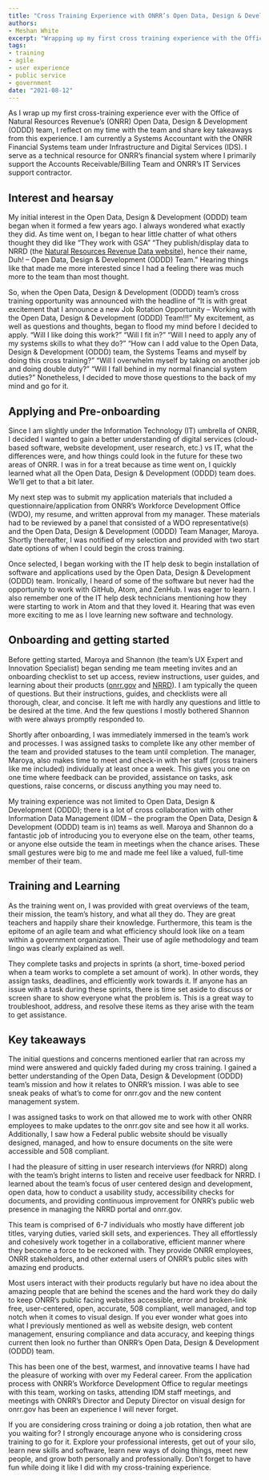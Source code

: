 ```yaml
---
title: "Cross Training Experience with ONRR’s Open Data, Design & Development (ODDD) Team"
authors:
- Meshan White
excerpt: "Wrapping up my first cross training experience with the Office of Natural Resources Revenue's (ONRR) Open Data, Design & Development (ODDD) Team."
tags:
- training
- agile
- user experience
- public service
- government
date: "2021-08-12"
---
```

As I wrap up my first cross-training experience ever with the Office of Natural Resources Revenue’s (ONRR) Open Data, Design & Development (ODDD) team, I reflect on my time with the team and share key takeaways from this experience. I am currently a Systems Accountant with the ONRR Financial Systems team under Infrastructure and Digital Services (IDS). I serve as a technical resource for ONRR’s financial system where I primarily support the Accounts Receivable/Billing Team and ONRR’s IT Services support contractor.
## Interest and hearsay
My initial interest in the Open Data, Design & Development (ODDD) team began when it formed a few years ago. I always wondered what exactly they did. As time went on, I began to hear little chatter of what others thought they did like “They work with GSA” “They publish/display data to NRRD (the [Natural Resources Revenue Data website](https://revenuedata.doi.gov/)), hence their name, Duh! – Open Data, Design & Development (ODDD) Team.” Hearing things like that made me more interested since I had a feeling there was much more to the team than most thought.

So, when the Open Data, Design & Development (ODDD) team’s cross training opportunity was announced with the headline of “It is with great excitement that I announce a new Job Rotation Opportunity – Working with the Open Data, Design & Development (ODDD) Team!!!” My excitement, as well as questions and thoughts, began to flood my mind before I decided to apply. “Will I like doing this work?” “Will I fit in?” “Will I need to apply any of my systems skills to what they do?” “How can I add value to the Open Data, Design & Development (ODDD) team, the Systems Teams and myself by doing this cross training?” “Will I overwhelm myself by taking on another job and doing double duty?” “Will I fall behind in my normal financial system duties?” Nonetheless, I decided to move those questions to the back of my mind and go for it.
## Applying and Pre-onboarding
Since I am slightly under the Information Technology (IT) umbrella of ONRR, I decided I wanted to gain a better understanding of digital services (cloud-based software, website development, user research, etc.) vs IT, what the differences were, and how things could look in the future for these two areas of ONRR. I was in for a treat because as time went on, I quickly learned what all the Open Data, Design & Development (ODDD) team does. We’ll get to that a bit later.

My next step was to submit my application materials that included a questionnaire/application from ONRR’s Workforce Development Office (WDO), my resume, and written approval from my manager. These materials had to be reviewed by a panel that consisted of a WDO representative(s) and the Open Data, Design & Development (ODDD) Team Manager, Maroya. Shortly thereafter, I was notified of my selection and provided with two start date options of when I could begin the cross training.

Once selected, I began working with the IT help desk to begin installation of software and applications used by the Open Data, Design & Development (ODDD) team. Ironically, I heard of some of the software but never had the opportunity to work with GitHub, Atom, and ZenHub. I was eager to learn. I also remember one of the IT help desk technicians mentioning how they were starting to work in Atom and that they loved it. Hearing that was even more exciting to me as I love learning new software and technology.
## Onboarding and getting started
Before getting started, Maroya and Shannon (the team’s UX Expert and Innovation Specialist) began sending me team meeting invites and an onboarding checklist to set up access, review instructions, user guides, and learning about their products ([onrr.gov](https://www.onrr.gov/) and [NRRD](https://revenuedata.doi.gov/)). I am typically the queen of questions. But their instructions, guides, and checklists were all thorough, clear, and concise. It left me with hardly any questions and little to be desired at the time. And the few questions I mostly bothered Shannon with were always promptly responded to.

Shortly after onboarding, I was immediately immersed in the team’s work and processes. I was assigned tasks to complete like any other member of the team and provided statuses to the team until completion. The manager, Maroya, also makes time to meet and check-in with her staff (cross trainers like me included) individually at least once a week. This gives you one on one time where feedback can be provided, assistance on tasks, ask questions, raise concerns, or discuss anything you may need to.

My training experience was not limited to Open Data, Design & Development (ODDD); there is a lot of cross collaboration with other Information Data Management (IDM – the program the Open Data, Design & Development (ODDD) team is in) teams as well. Maroya and Shannon do a fantastic job of introducing you to everyone else on the team, other teams, or anyone else outside the team in meetings when the chance arises. These small gestures were big to me and made me feel like a valued, full-time member of their team.
## Training and Learning
As the training went on, I was provided with great overviews of the team, their mission, the team’s history, and what all they do. They are great teachers and happily share their knowledge. Furthermore, this team is the epitome of an agile team and what efficiency should look like on a team within a government organization. Their use of agile methodology and team lingo was clearly explained as well.

They complete tasks and projects in sprints (a short, time-boxed period when a team works to complete a set amount of work). In other words, they assign tasks, deadlines, and efficiently work towards it. If anyone has an issue with a task during these sprints, there is time set aside to discuss or screen share to show everyone what the problem is. This is a great way to troubleshoot, address, and resolve these items as they arise with the team to get assistance.
## Key takeaways
The initial questions and concerns mentioned earlier that ran across my mind were answered and quickly faded during my cross training. I gained a better understanding of the Open Data, Design & Development (ODDD) team’s mission and how it relates to ONRR’s mission. I was able to see sneak peaks of what’s to come for onrr.gov and the new content management system.

I was assigned tasks to work on that allowed me to work with other ONRR employees to make updates to the onrr.gov site and see how it all works. Additionally, I saw how a Federal public website should be visually designed, managed, and how to ensure documents on the site were accessible and 508 compliant.

I had the pleasure of sitting in user research interviews (for NRRD) along with the team’s bright interns to listen and receive user feedback for NRRD. I learned about the team’s focus of user centered design and development, open data, how to conduct a usability study, accessibility checks for documents, and providing continuous improvement for ONRR’s public web presence in managing the NRRD portal and onrr.gov.  

This team is comprised of 6-7 individuals who mostly have different job titles, varying duties, varied skill sets, and experiences. They all effortlessly and cohesively work together in a collaborative, efficient manner where they become a force to be reckoned with. They provide ONRR employees, ONRR stakeholders, and other external users of ONRR’s public sites with amazing end products.

Most users interact with their products regularly but have no idea about the amazing people that are behind the scenes and the hard work they do daily to keep ONRR’s public facing websites accessible, error and broken-link free, user-centered, open, accurate, 508 compliant, well managed, and top notch when it comes to visual design. If you ever wonder what goes into what I previously mentioned as well as website design, web content management, ensuring compliance and data accuracy, and keeping things current then look no further than ONRR’s Open Data, Design & Development (ODDD) team.

This has been one of the best, warmest, and innovative teams I have had the pleasure of working with over my Federal career. From the application process with ONRR’s Workforce Development Office to regular meetings with this team, working on tasks, attending IDM staff meetings, and meetings with ONRR’s Director and Deputy Director on visual design for onrr.gov has been an experience I will never forget.

If you are considering cross training or doing a job rotation, then what are you waiting for? I strongly encourage anyone who is considering cross training to go for it. Explore your professional interests, get out of your silo, learn new skills and software, learn new ways of doing things, meet new people, and grow both personally and professionally. Don’t forget to have fun while doing it like I did with my cross-training experience.  

